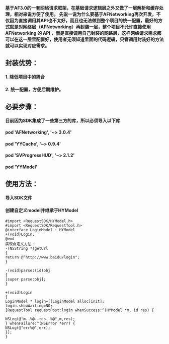 **基于AF3.0的一套网络请求框架，在基础请求逻辑层之外又做了一层解析和缓存处理，相对来说方便了使用。 先说一说为什么要基于AFNetworking再次开发，不仅因为直接调用其API也不太好，而且也无法做到整个项目的统一配置，最好的方式就是对网络层（AFNetworking）再封装一层，整个项目不允许直接使用 AFNetworking 的 API ，而是直接调用自己封装的网路层，这样网络请求需求都可以在这一层里配置好，使用者无须知道里面的代码逻辑，只管调用封装好的方法就可以实现对应需求。**

## 封装优势：

####  1. 降低项目中的耦合

####  2. 统一配置，方便后期维护。

## 必要步骤：

#### 目前因为SDK集成了一些第三方的库，所以必须导入以下库

####  pod 'AFNetworking', '~> 3.0.4'
####  pod 'YYCache', '~> 0.9.4'
####  pod 'SVProgressHUD', '~> 2.1.2'
####  pod 'YYModel'

## 使用方法：
#### 导入SDK文件
#### 创建自定义model并继承于HYModel

```
#import <RequestSDK/HYModel.h>
#import <RequestSDK/RequestTool.h>
@interface LoginModel : HYModel
+(void)Login;
@end
实现自定义方法：
-(NSString *)getUrl
{
return @“http://www.baidu/login";
}

-(void)parse:(id)obj
{
[super parse:obj];
}

+(void)Login
{
LoginModel * login=[[LoginModel alloc]init];
login.showWaiting=NO;
[RequestTool requestPost:login whenSuccess:^(HYModel *m, id res) {

NSLog(@"m--%@--res--%@",m,res);
} whenFailure:^(NSError *err) {
NSLog(@"err%@",err);
}];
}
```
